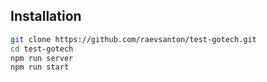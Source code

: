 ## Installation

 ```bash
 git clone https://github.com/raevsanton/test-gotech.git
 cd test-gotech
 npm run server
 npm run start
 ```